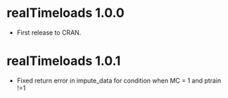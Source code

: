 # realTimeloads  1.0.0

* First release to CRAN.

# realTimeloads  1.0.1

* Fixed return error in impute_data for condition when MC = 1 and ptrain !=1 
